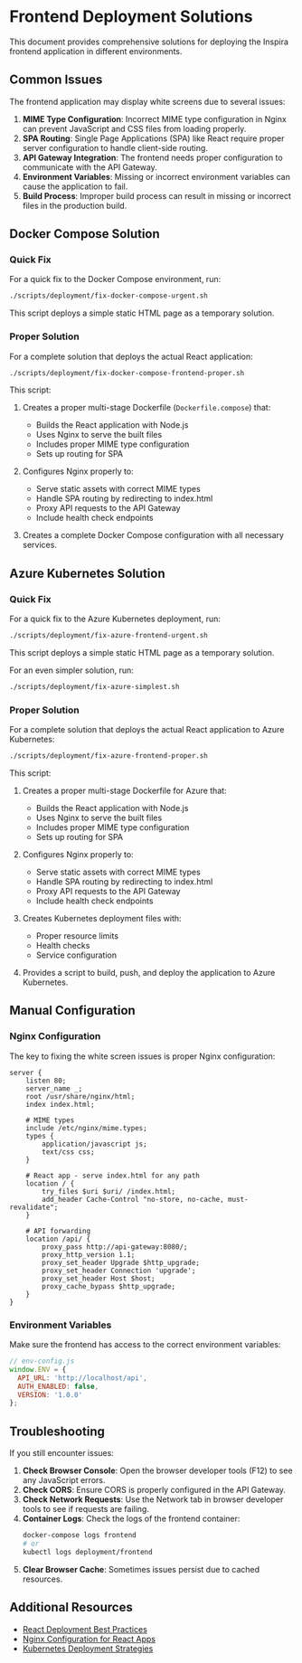 # Frontend Deployment Solutions

This document provides comprehensive solutions for deploying the Inspira frontend application in different environments.

## Common Issues

The frontend application may display white screens due to several issues:

1. **MIME Type Configuration**: Incorrect MIME type configuration in Nginx can prevent JavaScript and CSS files from loading properly.
2. **SPA Routing**: Single Page Applications (SPA) like React require proper server configuration to handle client-side routing.
3. **API Gateway Integration**: The frontend needs proper configuration to communicate with the API Gateway.
4. **Environment Variables**: Missing or incorrect environment variables can cause the application to fail.
5. **Build Process**: Improper build process can result in missing or incorrect files in the production build.

## Docker Compose Solution

### Quick Fix

For a quick fix to the Docker Compose environment, run:

```bash
./scripts/deployment/fix-docker-compose-urgent.sh
```

This script deploys a simple static HTML page as a temporary solution.

### Proper Solution

For a complete solution that deploys the actual React application:

```bash
./scripts/deployment/fix-docker-compose-frontend-proper.sh
```

This script:

1. Creates a proper multi-stage Dockerfile (`Dockerfile.compose`) that:
   - Builds the React application with Node.js
   - Uses Nginx to serve the built files
   - Includes proper MIME type configuration
   - Sets up routing for SPA

2. Configures Nginx properly to:
   - Serve static assets with correct MIME types
   - Handle SPA routing by redirecting to index.html
   - Proxy API requests to the API Gateway
   - Include health check endpoints

3. Creates a complete Docker Compose configuration with all necessary services.

## Azure Kubernetes Solution

### Quick Fix

For a quick fix to the Azure Kubernetes deployment, run:

```bash
./scripts/deployment/fix-azure-frontend-urgent.sh
```

This script deploys a simple static HTML page as a temporary solution.

For an even simpler solution, run:

```bash
./scripts/deployment/fix-azure-simplest.sh
```

### Proper Solution

For a complete solution that deploys the actual React application to Azure Kubernetes:

```bash
./scripts/deployment/fix-azure-frontend-proper.sh
```

This script:

1. Creates a proper multi-stage Dockerfile for Azure that:
   - Builds the React application with Node.js
   - Uses Nginx to serve the built files
   - Includes proper MIME type configuration
   - Sets up routing for SPA

2. Configures Nginx properly to:
   - Serve static assets with correct MIME types
   - Handle SPA routing by redirecting to index.html
   - Proxy API requests to the API Gateway
   - Include health check endpoints

3. Creates Kubernetes deployment files with:
   - Proper resource limits
   - Health checks
   - Service configuration

4. Provides a script to build, push, and deploy the application to Azure Kubernetes.

## Manual Configuration

### Nginx Configuration

The key to fixing the white screen issues is proper Nginx configuration:

```nginx
server {
    listen 80;
    server_name _;
    root /usr/share/nginx/html;
    index index.html;

    # MIME types
    include /etc/nginx/mime.types;
    types {
        application/javascript js;
        text/css css;
    }

    # React app - serve index.html for any path
    location / {
        try_files $uri $uri/ /index.html;
        add_header Cache-Control "no-store, no-cache, must-revalidate";
    }

    # API forwarding
    location /api/ {
        proxy_pass http://api-gateway:8080/;
        proxy_http_version 1.1;
        proxy_set_header Upgrade $http_upgrade;
        proxy_set_header Connection 'upgrade';
        proxy_set_header Host $host;
        proxy_cache_bypass $http_upgrade;
    }
}
```

### Environment Variables

Make sure the frontend has access to the correct environment variables:

```javascript
// env-config.js
window.ENV = {
  API_URL: 'http://localhost/api',
  AUTH_ENABLED: false,
  VERSION: '1.0.0'
};
```

## Troubleshooting

If you still encounter issues:

1. **Check Browser Console**: Open the browser developer tools (F12) to see any JavaScript errors.
2. **Check CORS**: Ensure CORS is properly configured in the API Gateway.
3. **Check Network Requests**: Use the Network tab in browser developer tools to see if requests are failing.
4. **Container Logs**: Check the logs of the frontend container:
   ```bash
   docker-compose logs frontend
   # or
   kubectl logs deployment/frontend
   ```
5. **Clear Browser Cache**: Sometimes issues persist due to cached resources.

## Additional Resources

- [React Deployment Best Practices](https://create-react-app.dev/docs/deployment/)
- [Nginx Configuration for React Apps](https://www.nginx.com/blog/deploying-nginx-plus-as-an-api-gateway-part-1/)
- [Kubernetes Deployment Strategies](https://kubernetes.io/docs/concepts/workloads/controllers/deployment/) 